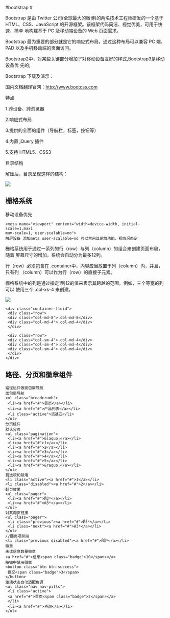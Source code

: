 #bootstrap #

Bootstrap 是由 Twitter 公司(全球最大的微博)的两名技术工程师研发的一个基于
HTML、CSS、JavaScript 的开源框架。该框架代码简洁、视觉优美，可用于快速、简单
地构建基于 PC 及移动端设备的 Web 页面需求。

Bootstrap 最为重要的部分就是它的响应式布局，通过这种布局可以兼容 PC 端、PAD
以及手机移动端的页面访问。

Bootstrap2中，对某些关键部分增加了对移动设备友好的样式,Bootstrap3是移动设备优
先的;

Bootstrap 下载及演示：

国内文档翻译官网：http://www.bootcss.com

特点

1.跨设备、跨浏览器

2.响应式布局

3.提供的全面的组件（导航栏，标签，按钮等）

4.内置 jQuery 插件

5.支持 HTML5、CSS3

目录结构

解压后，目录呈现这样的结构：

![](http://i.imgur.com/mgP7Yoy.png)

## 栅格系统 ##

移动设备优先

    <meta name="viewport" content="width=device-width, initial-scale=1,maxi
    mum-scale=1, user-scalable=no">
    触屏设备 添加meta user-scalable=no 可以禁用其缩放功能，视情况而定

栅格系统用于通过一系列的行（row）与列（column）的组合来创建页面布局，随着
屏幕尺寸的增加，系统会自动分为最多12列。

行（row）必须包含在 .container中，内容应当放置于列（column）内，并且，只有列
（column）可以作为行（row）的直接子元素。

栅格系统中的列是通过指定1到12的值来表示其跨越的范围。例如，三个等宽的列可以
使用三个 .col-xs-4 来创建。

![](http://i.imgur.com/cCHxxKe.jpg)

    <div class="container-fluid">
     <div class="row">
     <div class="col-md-8">.col-md-8</div>
     <div class="col-md-4">.col-md-4</div>
     </div>
    
     <div class="row">
     <div class="col-sm-4">.col-md-4</div>
     <div class="col-sm-4">.col-md-4</div>
     <div class="col-sm-4">.col-md-4</div>
     </div>
    </div>


## 路径、分页和徽章组件 ##

    路径组件做面包屑导航
	面包屑导航
    <ol class="breadcrumb">
     <li><a href="#">首页</a></li>
     <li><a href="#">产品列表</a></li>
     <li class="active">诺基亚</li>
    </ol>
  	分页组件
    默认分页
    <ul class="pagination">
     <li><a href="#">&laquo;</a></li>
     <li><a href="#">1</a></li>
     <li><a href="#">2</a></li>
     <li><a href="#">3</a></li>
     <li><a href="#">4</a></li>
     <li><a href="#">5</a></li>
     <li><a href="#">&raquo;</a></li>
    </ul>
    首选项和禁用
    <li class="active"><a href="#">1</a></li>
    <li class="disabled"><a href="#">2</a></li>
    翻页效果
    <ul class="pager">
     <li><a href="#">ӤӞᶭ</a></li>
     <li><a href="#">ӥӞᶭ</a></li>
    </ul>
    对其翻页链接
    <ul class="pager">
     <li class="previous"><a href="#">ӤӞᶭ</a></li>
     <li class="next"><a href="#">ӥӞᶭ</a></li>
    </ul>
    //翻页项禁用
    <li class="previous disabled"><a href="#">ӤӞᶭ</a></li>
    徽章
    未读信息数量徽章
    <a href="#">信息<span class="badge">10</span></a>
    按钮中使用徽章
    <button class="btn btn-success">
     提交<span class="badge">3</span>
    </button>
    激活状态自动适配色调
    <ul class="nav nav-pills">
     <li class="active">
     <a href="#">首页<span class="badge">2</span></a>
     </li>
     <li><a href="#">咨询</a></li>
    </ul>


